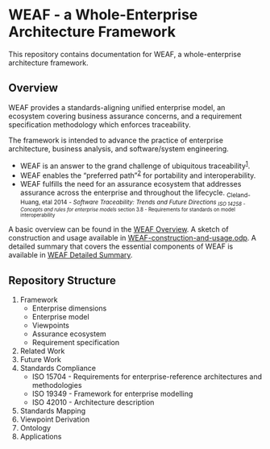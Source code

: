 # WEAF - a Whole-Enterprise Architecture Framework

This repository contains documentation for WEAF, a whole-enterprise architecture framework.

## Overview

WEAF provides a standards-aligning unified enterprise model, an ecosystem covering business assurance concerns, and a requirement specification methodology which enforces traceability.

The framework is intended to advance the practice of enterprise architecture, business analysis, and software/system engineering.  
* WEAF is an answer to the grand challenge of ubiquitous traceability<sup>[1](#1)</sup>.  
* WEAF enables the “preferred path”<sup>[2](#2)</sup> for portability and interoperability.  
* WEAF fulfills the need for an assurance ecosystem that addresses assurance across the enterprise and throughout the lifecycle.
<sub><a name=”1”>Cleland-Huang, etal 2014 - *Software Traceability: Trends and Future Directions* </a>
<sub><a name=”2”>*ISO 14258 - Concepts and rules for enterprise models* section 3.8 - Requirements for standards on model interoperability</a>

A basic overview can be found in the [WEAF Overview](./WEAF-overview.pdf).  A sketch of construction and usage available in [WEAF-construction-and-usage.odp](./WEAF-construction-and-usage.odp).  A detailed summary that covers the essential components of WEAF is available in [WEAF Detailed Summary](./WEAF-detailed-summary.odp).

## Repository Structure
1. Framework
    * Enterprise dimensions
    * Enterprise model
    * Viewpoints
    * Assurance ecosystem
    * Requirement specification
1. Related Work
1. Future Work
1. Standards Compliance
    * ISO 15704 - Requirements for enterprise-reference architectures and methodologies 
    * ISO 19349 - Framework for enterprise modelling 
    * ISO 42010 - Architecture description
1. Standards Mapping
1. Viewpoint Derivation
1. Ontology
1. Applications

